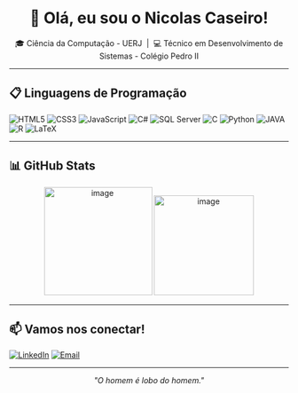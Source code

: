 <h1 align="center">👋 Olá, eu sou o Nicolas Caseiro!</h1>

<p align="center">
  🎓 Ciência da Computação - UERJ &nbsp;|&nbsp;
  💻 Técnico em Desenvolvimento de Sistemas - Colégio Pedro II <br>
</p>

---

## 📋 Linguagens de Programação

<p align="left">
  <img src="https://img.shields.io/badge/HTML5-E34F26?style=for-the-badge&logo=html5&logoColor=white" alt="HTML5"/>
  <img src="https://img.shields.io/badge/CSS3-1572B6?style=for-the-badge&logo=css3&logoColor=white" alt="CSS3"/>
  <img src="https://img.shields.io/badge/JavaScript-F7DF1E?style=for-the-badge&logo=javascript&logoColor=black" alt="JavaScript"/>
  <img src="https://img.shields.io/badge/C%23-239120?style=for-the-badge&logo=c-sharp&logoColor=white" alt="C#"/>
  <img src="https://img.shields.io/badge/SQL%20Server-CC2927?style=for-the-badge&logo=microsoftsqlserver&logoColor=white" alt="SQL Server"/>
  <img src="https://img.shields.io/badge/C-00599C?style=for-the-badge&logo=c&logoColor=white" alt="C"/>
  <img src="https://img.shields.io/badge/Python-3776AB?style=for-the-badge&logo=python&logoColor=white" alt="Python"/>
  <img src="https://img.shields.io/badge/Java-ED8B00?style=for-the-badge&logo=java&logoColor=white" alt="JAVA"/>
  <img src="https://img.shields.io/badge/r-%23276DC3.svg?style=for-the-badge&logo=r&logoColor=white" alt="R"/>
  <img src="https://img.shields.io/badge/latex-%23008080.svg?style=for-the-badge&logo=latex&logoColor=white" alt="LaTeX"
</p>

---

## 📊 GitHub Stats

<div align="center">

<img height="195" alt="image" src="https://github-readme-stats.vercel.app/api?username=nicolascaseiro&theme=vue-dark&show_icons=true&hide_border=true&count_private=true" />

<img height="180" alt="image" src="https://github-readme-stats.vercel.app/api/top-langs/?username=nicolascaseiro&theme=vue-dark&show_icons=true&hide_border=true&layout=compact" />

</div>

---
## 📫 Vamos nos conectar!

[![LinkedIn](https://img.shields.io/badge/LinkedIn-0077B5?style=for-the-badge&logo=linkedin&logoColor=white)](https://www.linkedin.com/in/nicolascaseiro/)
[![Email](https://img.shields.io/badge/Email-D14836?style=for-the-badge&logo=gmail&logoColor=white)](mailto:nicolascaseirodeabreu@gmail.com)  

---

<p align="center"><i>"O homem é lobo do homem."</i></p>
